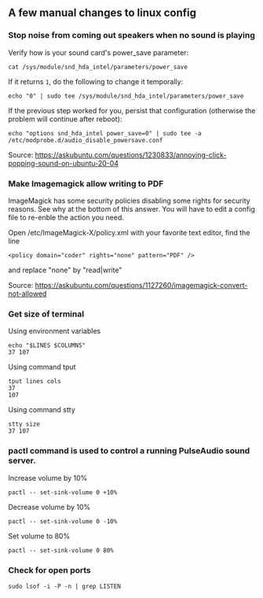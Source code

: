 ## A few manual changes to linux config

### Stop noise from coming out speakers when no sound is playing

Verify how is your sound card's power_save parameter:

    cat /sys/module/snd_hda_intel/parameters/power_save

If it returns `1`, do the following to change it temporally:

    echo "0" | sudo tee /sys/module/snd_hda_intel/parameters/power_save

If the previous step worked for you, persist that configuration (otherwise the problem will continue after reboot):

    echo "options snd_hda_intel power_save=0" | sudo tee -a /etc/modprobe.d/audio_disable_powersave.conf


Source: https://askubuntu.com/questions/1230833/annoying-click-popping-sound-on-ubuntu-20-04


### Make Imagemagick allow writing to PDF

ImageMagick has some security policies disabling some rights for security reasons. See why at the bottom of this answer.
You will have to edit a config file to re-enble the action you need.

Open /etc/ImageMagick-X/policy.xml with your favorite text editor, find the line

    <policy domain="coder" rights="none" pattern="PDF" />

and replace "none" by "read|write"

Source: https://askubuntu.com/questions/1127260/imagemagick-convert-not-allowed


### Get size of terminal

Using environment variables

    echo "$LINES $COLUMNS"
    37 107

Using command tput

    tput lines cols
    37
    107

Using command stty

    stty size
    37 107


### pactl command is used to control a running PulseAudio sound server.

Increase volume by 10%

    pactl -- set-sink-volume 0 +10%

Decrease volume by 10%

    pactl -- set-sink-volume 0 -10%

Set volume to 80%

    pactl -- set-sink-volume 0 80%


### Check for open ports

    sudo lsof -i -P -n | grep LISTEN

